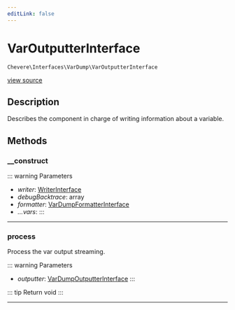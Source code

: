 ```yaml
---
editLink: false
---
```


# VarOutputterInterface

`Chevere\Interfaces\VarDump\VarOutputterInterface`

[view source](https://github.com/chevere/chevere/blob/master/src/Chevere/Interfaces/VarDump/VarOutputterInterface.php)

## Description

Describes the component in charge of writing information about a variable.

## Methods

### __construct

::: warning Parameters
- *writer*: [WriterInterface](../Writer/WriterInterface.md)
- *debugBacktrace*: array
- *formatter*: [VarDumpFormatterInterface](./VarDumpFormatterInterface.md)
- *...vars*: 
:::

---

### process

Process the var output streaming.

::: warning Parameters
- *outputter*: [VarDumpOutputterInterface](./VarDumpOutputterInterface.md)
:::

::: tip Return
void
:::

---
